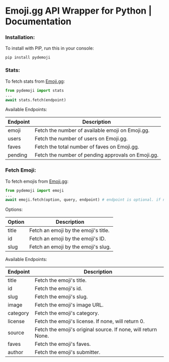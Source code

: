 # Emoji.gg API Wrapper for Python | Documentation

### Installation:
To install with PIP, run this in your console:
```
pip install pydemoji
```
### Stats:

To fetch stats from [Emoji.gg](https://emoji.gg):
```py
from pydemoji import stats
...
await stats.fetch(endpoint)
```
Available Endpoints:

| Endpoint | Description                                            |
|----------|--------------------------------------------------------|
| emoji    | Fetch the number of available emoji on Emoji.gg.   |
| users    | Fetch the number of users on Emoji.gg.             |
| faves    | Fetch the total number of faves on Emoji.gg.       |
| pending  | Fetch the number of pending approvals on Emoji.gg. |

### Fetch Emoji:

To fetch emojis from [Emoji.gg](https://emoji.gg):
```py
from pydemoji import emoji
...
await emoji.fetch(option, query, endpoint) # endpoint is optional. if not provided, will return the whole JSON response.
```
Options:

| Option | Description                          |
|--------|--------------------------------------|
| title  | Fetch an emoji by the emoji's title. |
| id     | Fetch an emoji by the emoji's ID.    |
| slug   | Fetch an emoji by the emoji's slug.  |

Available Endpoints:

| Endpoint | Description                                                   |
|----------|---------------------------------------------------------------|
| title    | Fetch the emoji's title.                                      |
| id       | Fetch the emoji's id.                                         |
| slug     | Fetch the emoji's slug.                                       |
| image    | Fetch the emoji's image URL.                                  |
| category | Fetch the emoji's category.                                   |
| license  | Fetch the emoji's license. If none, will return 0.            |
| source   | Fetch the emoji's original source. If none, will return None. |
| faves    | Fetch the emoji's faves.                                      |
| author   | Fetch the emoji's submitter.                                  |

